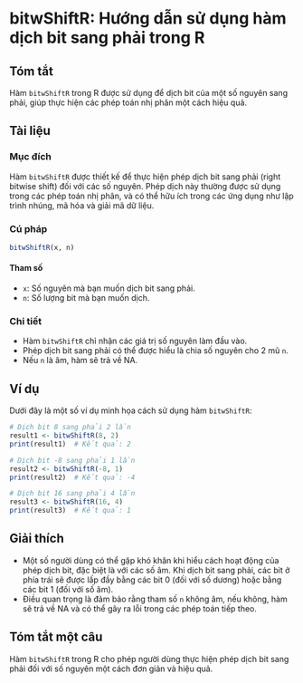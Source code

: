 <!--
Meta Description: # bitwShiftR: Hướng dẫn sử dụng hàm dịch bit sang phải trong R ## Tóm tắt Hàm `bitwShiftR` trong R được sử dụng để dịch bit của một số nguyên sang phả...
Meta Keywords: bit, dịch, bitwshiftr, sang, phải
-->

# bitwShiftR: Hướng dẫn sử dụng hàm dịch bit sang phải trong R

## Tóm tắt
Hàm `bitwShiftR` trong R được sử dụng để dịch bit của một số nguyên sang phải, giúp thực hiện các phép toán nhị phân một cách hiệu quả.

## Tài liệu
### Mục đích
Hàm `bitwShiftR` được thiết kế để thực hiện phép dịch bit sang phải (right bitwise shift) đối với các số nguyên. Phép dịch này thường được sử dụng trong các phép toán nhị phân, và có thể hữu ích trong các ứng dụng như lập trình nhúng, mã hóa và giải mã dữ liệu.

### Cú pháp
```R
bitwShiftR(x, n)
```

#### Tham số
- `x`: Số nguyên mà bạn muốn dịch bit sang phải.
- `n`: Số lượng bit mà bạn muốn dịch.

### Chi tiết
- Hàm `bitwShiftR` chỉ nhận các giá trị số nguyên làm đầu vào.
- Phép dịch bit sang phải có thể được hiểu là chia số nguyên cho 2 mũ `n`. 
- Nếu `n` là âm, hàm sẽ trả về NA.

## Ví dụ
Dưới đây là một số ví dụ minh họa cách sử dụng hàm `bitwShiftR`:

```R
# Dịch bit 8 sang phải 2 lần
result1 <- bitwShiftR(8, 2)
print(result1)  # Kết quả: 2

# Dịch bit -8 sang phải 1 lần
result2 <- bitwShiftR(-8, 1)
print(result2)  # Kết quả: -4

# Dịch bit 16 sang phải 4 lần
result3 <- bitwShiftR(16, 4)
print(result3)  # Kết quả: 1
```

## Giải thích
- Một số người dùng có thể gặp khó khăn khi hiểu cách hoạt động của phép dịch bit, đặc biệt là với các số âm. Khi dịch bit sang phải, các bit ở phía trái sẽ được lấp đầy bằng các bit 0 (đối với số dương) hoặc bằng các bit 1 (đối với số âm).
- Điều quan trọng là đảm bảo rằng tham số `n` không âm, nếu không, hàm sẽ trả về NA và có thể gây ra lỗi trong các phép toán tiếp theo.

## Tóm tắt một câu
Hàm `bitwShiftR` trong R cho phép người dùng thực hiện phép dịch bit sang phải đối với số nguyên một cách đơn giản và hiệu quả.